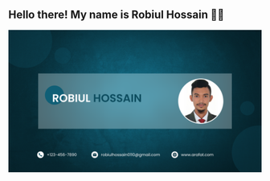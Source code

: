 <h2>Hello there! My name is Robiul Hossain 👋🤓</h2>

<a href="" target="_blank"><img src="/image/img.png" alt=""></a>

